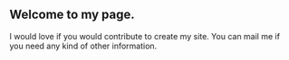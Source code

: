 ## Welcome to my page.

I would love if you would contribute to create my site.
You can mail me if you need any kind of other information.
